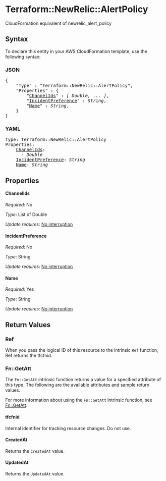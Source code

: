 # Terraform::NewRelic::AlertPolicy

CloudFormation equivalent of newrelic_alert_policy

## Syntax

To declare this entity in your AWS CloudFormation template, use the following syntax:

### JSON

<pre>
{
    "Type" : "Terraform::NewRelic::AlertPolicy",
    "Properties" : {
        "<a href="#channelids" title="ChannelIds">ChannelIds</a>" : <i>[ Double, ... ]</i>,
        "<a href="#incidentpreference" title="IncidentPreference">IncidentPreference</a>" : <i>String</i>,
        "<a href="#name" title="Name">Name</a>" : <i>String</i>,
    }
}
</pre>

### YAML

<pre>
Type: Terraform::NewRelic::AlertPolicy
Properties:
    <a href="#channelids" title="ChannelIds">ChannelIds</a>: <i>
      - Double</i>
    <a href="#incidentpreference" title="IncidentPreference">IncidentPreference</a>: <i>String</i>
    <a href="#name" title="Name">Name</a>: <i>String</i>
</pre>

## Properties

#### ChannelIds

_Required_: No

_Type_: List of Double

_Update requires_: [No interruption](https://docs.aws.amazon.com/AWSCloudFormation/latest/UserGuide/using-cfn-updating-stacks-update-behaviors.html#update-no-interrupt)

#### IncidentPreference

_Required_: No

_Type_: String

_Update requires_: [No interruption](https://docs.aws.amazon.com/AWSCloudFormation/latest/UserGuide/using-cfn-updating-stacks-update-behaviors.html#update-no-interrupt)

#### Name

_Required_: Yes

_Type_: String

_Update requires_: [No interruption](https://docs.aws.amazon.com/AWSCloudFormation/latest/UserGuide/using-cfn-updating-stacks-update-behaviors.html#update-no-interrupt)

## Return Values

### Ref

When you pass the logical ID of this resource to the intrinsic `Ref` function, Ref returns the tfcfnid.

### Fn::GetAtt

The `Fn::GetAtt` intrinsic function returns a value for a specified attribute of this type. The following are the available attributes and sample return values.

For more information about using the `Fn::GetAtt` intrinsic function, see [Fn::GetAtt](https://docs.aws.amazon.com/AWSCloudFormation/latest/UserGuide/intrinsic-function-reference-getatt.html).

#### tfcfnid

Internal identifier for tracking resource changes. Do not use.

#### CreatedAt

Returns the <code>CreatedAt</code> value.

#### UpdatedAt

Returns the <code>UpdatedAt</code> value.

